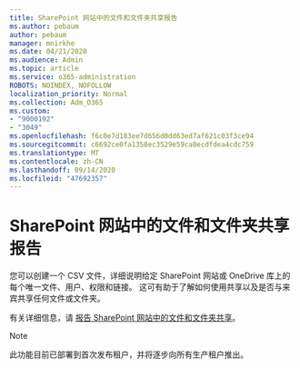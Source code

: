```yaml
---
title: SharePoint 网站中的文件和文件夹共享报告
ms.author: pebaum
author: pebaum
manager: mnirkhe
ms.date: 04/21/2020
ms.audience: Admin
ms.topic: article
ms.service: o365-administration
ROBOTS: NOINDEX, NOFOLLOW
localization_priority: Normal
ms.collection: Adm_O365
ms.custom:
- "9000192"
- "3049"
ms.openlocfilehash: f6c0e7d183ee7d656d0dd63ed7af621c03f3ce94
ms.sourcegitcommit: c6692ce0fa1358ec3529e59ca0ecdfdea4cdc759
ms.translationtype: MT
ms.contentlocale: zh-CN
ms.lasthandoff: 09/14/2020
ms.locfileid: "47692357"
---
```

# <a name="report-on-file-and-folder-sharing-in-sharepoint-sites"></a>SharePoint 网站中的文件和文件夹共享报告

您可以创建一个 CSV 文件，详细说明给定 SharePoint 网站或 OneDrive 库上的每个唯一文件、用户、权限和链接。 这可有助于了解如何使用共享以及是否与来宾共享任何文件或文件夹。

有关详细信息，请 [报告 SharePoint 网站中的文件和文件夹共享](https://docs.microsoft.com/sharepoint/sharing-reports)。

> [!NOTE]
> 此功能目前已部署到首次发布租户，并将逐步向所有生产租户推出。